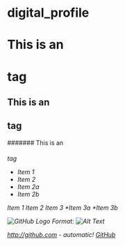 # digital_profile

# This is an <h1> tag
## This is an <h2> tag
####### This is an <h6> tag
 
* Item 1
* Item 2
* Item 2a
* Item 2b


Item 1
Item 2
Item 3
*Item 3a
*Item 3b

![GitHub Logo](/images/logo.png)
Format: ![Alt Text](url)

http://github.com - automatic!
[GitHub](http://github.com)

